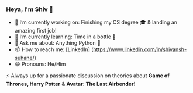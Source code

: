 ### Heya, I'm Shiv 👋

- 🔭 I’m currently working on: Finishing my CS degree 🎓 & landing an amazing first job!
- 🌱 I’m currently learning: Time in a bottle 🎹
- 💬 Ask me about: Anything Python 🐍
- 📫 How to reach me: [LinkedIn] (https://www.linkedin.com/in/shivansh-suhane/)
- 😄 Pronouns: He/Him

⚡ Always up for a passionate discussion on theories about **Game of Thrones, Harry Potter** & **Avatar: The Last Airbender**!
